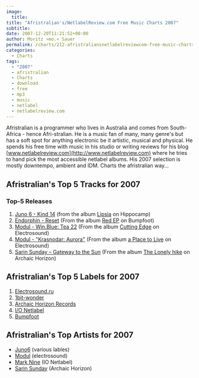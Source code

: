 ```yaml
---
image:
  title: 
title: "Afristralian's/NetlabelReview.com Free Music Charts 2007"
subtitle: 
date: 2007-12-20T11:21:52+00:00
author: Moritz »mo.« Sauer
permalink: /charts/212-afristraliansnetlabelreviewcom-free-music-charts-2007
categories:
  - Charts
tags:
  - "2007"
  - afristralian
  - Charts
  - download
  - free
  - mp3
  - music
  - netlabel
  - netlabelreview.com
---
```

Afristralian is a programmer who lives in Australia and comes from South-Africa - hence Afri-stralian. He is a music fan of many, many genre's but has a soft spot for anything electronic be it artistic, musical and physical. He spends his free time with music in his studio or writing reviews for his blog [www.netlabelreview.com](http://www.netlabelreview.com) where he tries to hand pick the most accessible netlabel albums. His 2007 selection is mostly downtempo, ambient and IDM. Charts the afristralian way...<!--more-->

<!--adsense-->

## Afristralian's Top 5 Tracks for 2007

### Top-5 Releases

  1. [Juno 6 - Kind 14](http://www.archive.org/download/hc174/hc174_03_kind14_by_juno6.mp3) (from the album [Lipsia](http://hippocamp.co.uk/releases/hc174.htm) on Hippocamp) 
  2. [Endorphin - Reset](http://www.archive.org/download/foot041/foot041_01-endorphin-reset.mp3) (From the album [Red EP](http://www.bumpfoot.net/foot041.html) on Bumpfoot) 
  3. [Modul - Win.Blue: Tea 22](http://www.archive.org/download/electrosound.ru_es24/es24__12__Modul__Win_Blue__Tea_22.mp3) (From the album [Cutting Edge](http://www.netaudio.ru/electrosound/releases/es24/) on Electrosound) 
  4. [Modul - "Krasnodar: Aurora"](http://www.netaudio.ru/listen/electrosound/es30/es30__05__Modul__Krasnodar__Aurora.mp3) (From the album [a Place to Live](http://www.netaudio.ru/electrosound/releases/es30/) on Electrosound)
  5. [Sarin Sunday &ndash; Gateway to the Sun](http://www.archive.org/download/AH013_sarin_sunday_-_the_lonely_hike/02_Gateway_to_the_Sun.mp3) (From the album [The Lonely hike](http://www.archaichorizon.com/releases/ah013/ah013.html) on Archaic Horizon)

## Afristralian's Top 5 Labels for 2007

  1. [Electrosound.ru](http://www.Electrosound.ru/)
  2. [1bit-wonder](http://1bit-wonder.com/) 
  3. [Archaic Horizon Records](http://www.archaichorizon.com/) 
  4. [I/O Netlabel](http://www.ionetlabel.com/)
  5. [Bumpfoot](http://www.bumpfoot.net/)

## Afristralian's Top Artists for 2007

  * [Juno6](http://juno6.de/) (various lables)
  * [Modul](http://www.myspace.com/modulsound) (electrosound)
  * [Mark Nine](http://marknine.com/) (IO Netlabel)
  * [Sarin Sunday](http://www.myspace.com/sarinsunday) (Archaic Horizon)